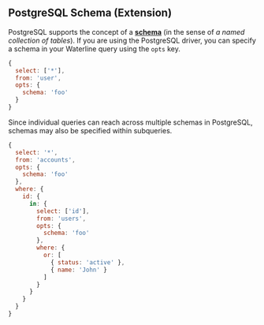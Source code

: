 ## PostgreSQL Schema (Extension)

PostgreSQL supports the concept of a [**schema**](http://www.tutorialspoint.com/postgresql/postgresql_schema.htm) (in the sense of _a named collection of tables_). If you are using the PostgreSQL driver, you can specify a schema in your Waterline query using the `opts` key.

```javascript
{
  select: ['*'],
  from: 'user',
  opts: {
    schema: 'foo'
  }
}
```


Since individual queries can reach across multiple schemas in PostgreSQL, schemas may also be specified within subqueries.

```javascript
{
  select: '*',
  from: 'accounts',
  opts: {
    schema: 'foo'
  },
  where: {
    id: {
      in: {
        select: ['id'],
        from: 'users',
        opts: {
          schema: 'foo'
        },
        where: {
          or: [
            { status: 'active' },
            { name: 'John' }
          ]
        }
      }
    }
  }
}
```
